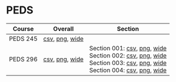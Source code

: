 # PEDS

| Course | Overall | Section |
| ------ | ------- | ------- |
| PEDS 245 | [csv](https://github.com/UCSD-Historical-Enrollment-Data/2023Fall/blob/main/overall/PEDS%20245.csv), [png](https://raw.githubusercontent.com/UCSD-Historical-Enrollment-Data/2023Fall/main/plot_overall/PEDS%20245.png), [wide](https://raw.githubusercontent.com/UCSD-Historical-Enrollment-Data/2023Fall/main/plot_overall_wide/PEDS%20245.png) |  |
| PEDS 296 | [csv](https://github.com/UCSD-Historical-Enrollment-Data/2023Fall/blob/main/overall/PEDS%20296.csv), [png](https://raw.githubusercontent.com/UCSD-Historical-Enrollment-Data/2023Fall/main/plot_overall/PEDS%20296.png), [wide](https://raw.githubusercontent.com/UCSD-Historical-Enrollment-Data/2023Fall/main/plot_overall_wide/PEDS%20296.png) | Section 001: [csv](https://github.com/UCSD-Historical-Enrollment-Data/2023Fall/blob/main/section/PEDS%20296_001.csv), [png](https://raw.githubusercontent.com/UCSD-Historical-Enrollment-Data/2023Fall/main/plot_section/PEDS%20296_001.png), [wide](https://raw.githubusercontent.com/UCSD-Historical-Enrollment-Data/2023Fall/main/plot_section_wide/PEDS%20296_001.png)<br>Section 002: [csv](https://github.com/UCSD-Historical-Enrollment-Data/2023Fall/blob/main/section/PEDS%20296_002.csv), [png](https://raw.githubusercontent.com/UCSD-Historical-Enrollment-Data/2023Fall/main/plot_section/PEDS%20296_002.png), [wide](https://raw.githubusercontent.com/UCSD-Historical-Enrollment-Data/2023Fall/main/plot_section_wide/PEDS%20296_002.png)<br>Section 003: [csv](https://github.com/UCSD-Historical-Enrollment-Data/2023Fall/blob/main/section/PEDS%20296_003.csv), [png](https://raw.githubusercontent.com/UCSD-Historical-Enrollment-Data/2023Fall/main/plot_section/PEDS%20296_003.png), [wide](https://raw.githubusercontent.com/UCSD-Historical-Enrollment-Data/2023Fall/main/plot_section_wide/PEDS%20296_003.png)<br>Section 004: [csv](https://github.com/UCSD-Historical-Enrollment-Data/2023Fall/blob/main/section/PEDS%20296_004.csv), [png](https://raw.githubusercontent.com/UCSD-Historical-Enrollment-Data/2023Fall/main/plot_section/PEDS%20296_004.png), [wide](https://raw.githubusercontent.com/UCSD-Historical-Enrollment-Data/2023Fall/main/plot_section_wide/PEDS%20296_004.png) |
